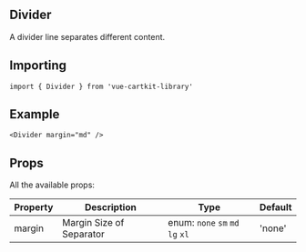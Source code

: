 ## Divider
A divider line separates different content.

## Importing
    import { Divider } from 'vue-cartkit-library'

## Example
    <Divider margin="md" />

## Props
All the available props:

|Property        |Description                    |Type                         |Default |
|----------------|-------------------------------|---------------------------------|-----------|
|margin          |Margin Size of Separator       |enum: `none` `sm` `md` `lg` `xl` |'none'
